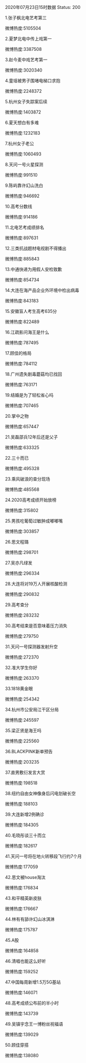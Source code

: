 2020年07月23日15时数据
Status: 200

1.张子枫北电艺考第三

微博热度:5105504

2.夏梦北电中传上戏第一

微博热度:3387508

3.赵今麦中戏艺考第一

微博热度:3020340

4.童瑶被男子围堵电梯口求抱

微博热度:2248372

5.杭州女子失踪案后续

微博热度:1403872

6.夏天想白有多难

微博热度:1232183

7.杭州女子老公

微博热度:1060493

8.天问一号火星探测

微博热度:991510

9.陈屿靠许幻山洗白

微博热度:946692

10.高考分数线

微博热度:914186

11.北电艺考成绩排名

微博热度:897631

12.三类抗战题材电视剧不得播出

微博热度:885843

13.中通快递为用假人安检致歉

微博热度:854734

14.大连在海产品企业外环境中检出病毒

微博热度:843183

15.安徽盲人考生高考635分

微博热度:822489

16.江疏影问海王是什么

微博热度:787495

17.顾佳的格局

微博热度:784112

18.广州遗失剧毒蘑菇均已找回

微博热度:763171

19.结婚是为了轻松省心吗

微博热度:707465

20.掌中之物

微博热度:657447

21.吴磊邵兵12年后还是父子

微博热度:633325

22.三十而已

微博热度:495328

23.乘风破浪的查分现场

微博热度:485568

24.2020高考成绩开始放榜

微博热度:315802

25.男孩吃葡萄过敏肿成嘟嘟嘴

微博热度:303857

26.思文程璐

微博热度:298701

27.吴亦凡绿发

微博热度:296334

28.大连将对19万人开展核酸检测

微博热度:290832

29.高考查分

微博热度:283232

30.高考结束是否意味着压力消失

微博热度:279750

31.天问一号探测器发射升空

微博热度:272370

32.准大学生你好

微博热度:263370

33.1818黄金眼

微博热度:254342

34.杭州市公安局江干区分局

微博热度:245597

35.梁正贤是海王吗

微博热度:225560

36.BLACKPINK新单预告

微博热度:203235

37.直男敷衍发言大赏

微博热度:198518

38.纽约自由女神像身后闪电划破长空

微博热度:188103

39.大连新增2例确诊

微博热度:184305

40.毛晓彤谈三十而立

微博热度:182617

41.天问一号将在地火转移段飞行约7个月

微博热度:177059

42.思文被house淘汰

微博热度:176834

43.和平精英新皮肤

微博热度:176667

44.林有有舔许幻山冰淇淋

微博热度:175787

45.A股

微博热度:164858

46.清唱也能这么好听

微博热度:159252

47.中国每周新增1.5万5G基站

微博热度:146071

48.高考成绩公布前的半小时

微博热度:143739

49.吴镇宇念王一博粉丝祝福语

微博热度:139029

50.顾佳穿搭

微博热度:138080

